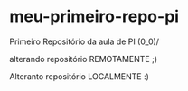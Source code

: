 # meu-primeiro-repo-pi
Primeiro Repositório da aula de PI \(0_0)/

alterando repositório REMOTAMENTE ;)

Alteranto repositório LOCALMENTE :)

